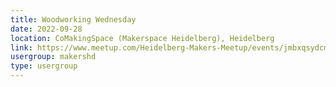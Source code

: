```yaml
---
title: Woodworking Wednesday
date: 2022-09-28
location: CoMakingSpace (Makerspace Heidelberg), Heidelberg
link: https://www.meetup.com/Heidelberg-Makers-Meetup/events/jmbxqsydcmblc/
usergroup: makershd
type: usergroup
---
```

